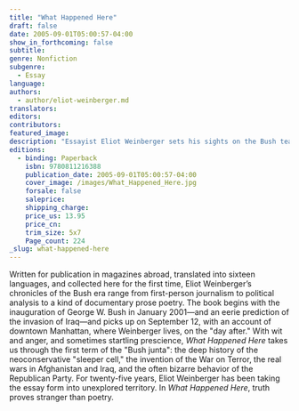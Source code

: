 ```yaml
---
title: "What Happened Here"
draft: false
date: 2005-09-01T05:00:57-04:00
show_in_forthcoming: false
subtitle:
genre: Nonfiction
subgenre:
  - Essay
language:
authors:
  - author/eliot-weinberger.md
translators:
editors:
contributors:
featured_image:
description: "Essayist Eliot Weinberger sets his sights on the Bush team with brilliant, thought-provoking, funny consequences. "
editions:
  - binding: Paperback
    isbn: 9780811216388
    publication_date: 2005-09-01T05:00:57-04:00
    cover_image: /images/What_Happened_Here.jpg
    forsale: false
    saleprice:
    shipping_charge:
    price_us: 13.95
    price_cn:
    trim_size: 5x7
    Page_count: 224
_slug: what-happened-here
---
```


Written for publication in magazines abroad, translated into sixteen languages, and collected here for the first time, Eliot Weinberger’s chronicles of the Bush era range from first-person journalism to political analysis to a kind of documentary prose poetry. The book begins with the inauguration of George W. Bush in January 2001—and an eerie prediction of the invasion of Iraq—and picks up on September 12, with an account of downtown Manhattan, where Weinberger lives, on the "day after." With wit and anger, and sometimes startling prescience, _What Happened Here_ takes us through the first term of the "Bush junta": the deep history of the neoconservative "sleeper cell," the invention of the War on Terror, the real wars in Afghanistan and Iraq, and the often bizarre behavior of the Republican Party. For twenty-five years, Eliot Weinberger has been taking the essay form into unexplored territory. In _What Happened Here_, truth proves stranger than poetry.


